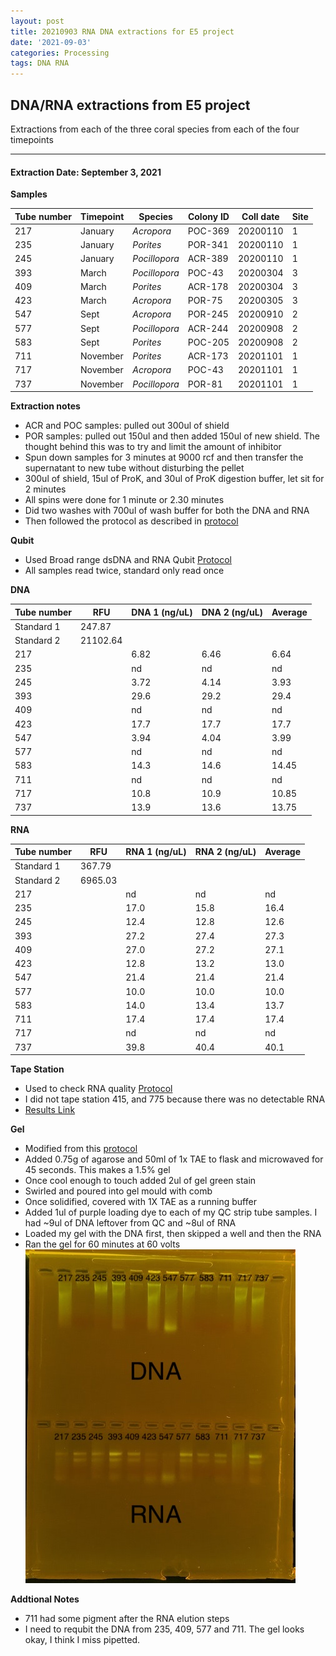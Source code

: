 ```yaml
---
layout: post
title: 20210903 RNA DNA extractions for E5 project
date: '2021-09-03'
categories: Processing
tags: DNA RNA
---
```


## DNA/RNA extractions from E5 project

Extractions from each of the three coral species from each of the four timepoints

---

#### Extraction Date: September 3, 2021 
**Samples**

| Tube number 	| Timepoint	   	| Species	    | Colony ID 	| Coll date		| Site       	|
|-------------	|------------	|-------------	|-------------	|-------------	|-------------	|
| 217		 	| January	 	| *Acropora*	| POC-369      	| 20200110   	| 1				|
| 235			| January	 	| *Porites*		| POR-341	    | 20200110		| 1				|
| 245		 	| January	  	| *Pocillopora*	| ACR-389     	| 20200110  	| 1				|
| 393		 	| March		 	| *Pocillopora* | POC-43      	| 20200304   	| 3				|
| 409			| March 		| *Porites*		| ACR-178	    | 20200304		| 3				|
| 423		 	| March	  		| *Acropora*	| POR-75     	| 20200305  	| 3				|
| 547		 	| Sept		 	| *Acropora*  	| POR-245      	| 20200910   	| 2				|
| 577			| Sept	 		| *Pocillopora*	| ACR-244	    | 20200908		| 2				|
| 583		 	| Sept		  	| *Porites*		| POC-205     	| 20200908  	| 2				|
| 711		 	| November	 	| *Porites* 	| ACR-173     	| 20201101   	| 1				|
| 717			| November	 	| *Acropora*	| POC-43	    | 20201101		| 1				|
| 737		 	| November	  	| *Pocillopora* | POR-81     	| 20201101  	| 1				|

**Extraction notes**
 - ACR and POC samples: pulled out 300ul of shield
 - POR samples: pulled out 150ul and then added 150ul of new shield. The thought behind this was to try and limit the amount of inhibitor 
 - Spun down samples for 3 minutes at 9000 rcf and then transfer the supernatant to new tube without disturbing the pellet
 - 300ul of shield, 15ul of ProK, and 30ul of ProK digestion buffer, let sit for 2 minutes
 - All spins were done for 1 minute or 2.30 minutes
 - Did two washes with 700ul of wash buffer for both the DNA and RNA
 - Then followed the protocol as described in [protocol](https://github.com/emmastrand/EmmaStrand_Notebook/blob/master/_posts/2019-05-31-Zymo-Duet-RNA-DNA-Extraction-Protocol.md)


**Qubit**
 - Used Broad range dsDNA and RNA Qubit [Protocol](https://meschedl.github.io/MESPutnam_Open_Lab_Notebook/Qubit-Protocol/)
 - All samples read twice, standard only read once
 
**DNA**

| Tube number 	| RFU		   	| DNA 1 (ng/uL) | DNA 2 (ng/uL) | Average     	|
|-------------	|------------	|-------------	|-------------	|-------------	|
| Standard 1  	| 247.87	 	| 		      	| 		      	|	         	|
| Standard 2 	| 21102.64	 	| 		    	| 		    	| 	        	|
| 217		 	|		     	| 6.82	     	| 6.46	     	| 6.64        	|
| 235		 	| 			   	| nd        	| nd         	| nd         	|
| 245		  	|		     	| 3.72        	| 4.14        	| 3.93       	|
| 393		 	| 			   	| 29.6        	| 29.2         	| 29.4        	|
| 409		  	|		     	| nd 	      	| nd         	| nd        	|
| 423		 	| 			   	| 17.7      	| 17.7        	| 17.7        	|
| 547		  	|		     	| 3.94       	| 4.04        	| 3.99        	|
| 577		 	| 			   	| nd        	| nd         	| nd        	|
| 583		  	|		     	| 14.3        	| 14.6         	| 14.45        	|
| 711		 	| 			   	| nd        	| nd         	| nd        	|
| 717		  	|		     	| 10.8        	| 10.9         	| 10.85        	|
| 737		 	| 			   	| 13.9        	| 13.6         	| 13.75        	|


**RNA**


| Tube number 	| RFU		   	| RNA 1 (ng/uL) | RNA 2 (ng/uL) | Average     	|
|-------------	|------------	|-------------	|-------------	|-------------	|
| Standard 1  	| 367.79	 	| 		      	| 		      	|	         	|
| Standard 2 	| 6965.03	 	| 		    	| 		    	| 	        	|
| 217		 	|		     	| nd	     	| nd	     	| nd        	|
| 235		 	| 			   	| 17.0        	| 15.8         	| 16.4         	|
| 245		  	|		     	| 12.4        	| 12.8        	| 12.6        	|
| 393		 	| 			   	| 27.2        	| 27.4         	| 27.3       	|
| 409		  	|		     	| 27.0       	| 27.2         	| 27.1        	|
| 423		 	| 			   	| 12.8        	| 13.2        	| 13.0         	|
| 547		  	|		     	| 21.4        	| 21.4         	| 21.4        	|
| 577		 	| 			   	| 10.0        	| 10.0         	| 10.0        	|
| 583		  	|		     	| 14.0        	| 13.4        	| 13.7         	|
| 711		 	| 			   	| 17.4        	| 17.4         	| 17.4        	|
| 717		  	|		     	| nd        	| nd         	| nd        	|
| 737		 	| 			   	| 39.8        	| 40.4         	| 40.1        	|


**Tape Station**
 - Used to check RNA quality [Protocol](https://meschedl.github.io/MESPutnam_Open_Lab_Notebook/RNA-TapeStation-Protocol/)
 - I did not tape station 415, and 775 because there was no detectable RNA 
 - [Results Link](https://github.com/Kterpis/Putnam_Lab_Notebook/blob/7652b7b001cc5bacf3550fa5a8a77f74d8eb0b3f/images/tape_station/2021-09-03%20-%2015.05.01.pdf)

**Gel**
 - Modified from this [protocol](https://meschedl.github.io/MESPutnam_Open_Lab_Notebook/Gel-Protocol/)
 - Added 0.75g of agarose and 50ml of 1x TAE to flask and microwaved for 45 seconds. This makes a 1.5% gel
 - Once cool enough to touch added 2ul of gel green stain
 - Swirled and poured into gel mould with comb
 - Once solidified, covered with 1X TAE as a running buffer
 - Added 1ul of purple loading dye to each of my QC strip tube samples. I had ~9ul of DNA leftover from QC and ~8ul of RNA
 - Loaded my gel with the DNA first, then skipped a well and then the RNA
 - Ran the gel for 60 minutes at 60 volts
 ![20210903_gel.jpg](https://github.com/Kterpis/Putnam_Lab_Notebook/blob/master/images/gels/20210903_gel.jpg?raw=true)
 
 **Addtional Notes**
  - 711 had some pigment after the RNA elution steps 
  - I need to requbit the DNA from 235, 409, 577 and 711. The gel looks okay, I think I miss pipetted. 

